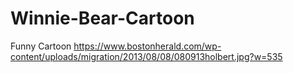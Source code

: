 # Winnie-Bear-Cartoon
Funny Cartoon https://www.bostonherald.com/wp-content/uploads/migration/2013/08/08/080913holbert.jpg?w=535
